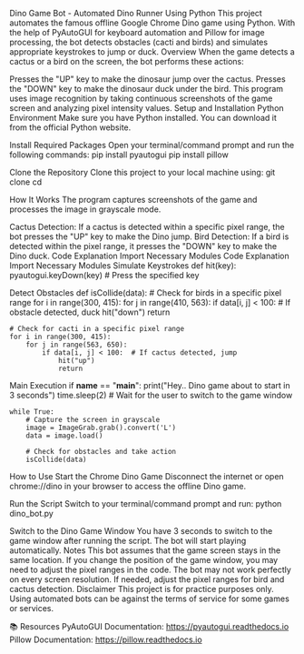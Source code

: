 Dino Game Bot - Automated Dino Runner Using Python
This project automates the famous offline Google Chrome Dino game using Python. With the help of PyAutoGUI for keyboard automation and Pillow for image processing, the bot detects obstacles (cacti and birds) and simulates appropriate keystrokes to jump or duck.
Overview
When the game detects a cactus or a bird on the screen, the bot performs these actions:

Presses the "UP" key to make the dinosaur jump over the cactus.
Presses the "DOWN" key to make the dinosaur duck under the bird.
This program uses image recognition by taking continuous screenshots of the game screen and analyzing pixel intensity values.
Setup and Installation
Python Environment
Make sure you have Python installed. You can download it from the official Python website.

Install Required Packages
Open your terminal/command prompt and run the following commands:
pip install pyautogui
pip install pillow

Clone the Repository
Clone this project to your local machine using:
git clone <repository-url>
cd <project-folder>

How It Works
The program captures screenshots of the game and processes the image in grayscale mode.

Cactus Detection: If a cactus is detected within a specific pixel range, the bot presses the "UP" key to make the Dino jump.
Bird Detection: If a bird is detected within the pixel range, it presses the "DOWN" key to make the Dino duck.
Code Explanation
Import Necessary Modules
Code Explanation
Import Necessary Modules
Simulate Keystrokes
def hit(key):
    pyautogui.keyDown(key)  # Press the specified key

Detect Obstacles
def isCollide(data):
    # Check for birds in a specific pixel range
    for i in range(300, 415):
        for j in range(410, 563):
            if data[i, j] < 100:  # If obstacle detected, duck
                hit("down")
                return

    # Check for cacti in a specific pixel range
    for i in range(300, 415):
        for j in range(563, 650):
            if data[i, j] < 100:  # If cactus detected, jump
                hit("up")
                return
Main Execution
if __name__ == "__main__":
    print("Hey.. Dino game about to start in 3 seconds")
    time.sleep(2)  # Wait for the user to switch to the game window

    while True:
        # Capture the screen in grayscale
        image = ImageGrab.grab().convert('L')
        data = image.load()

        # Check for obstacles and take action
        isCollide(data)
How to Use
Start the Chrome Dino Game
Disconnect the internet or open chrome://dino in your browser to access the offline Dino game.

Run the Script
Switch to your terminal/command prompt and run:
python dino_bot.py

Switch to the Dino Game Window
You have 3 seconds to switch to the game window after running the script. The bot will start playing automatically.
Notes
This bot assumes that the game screen stays in the same location. If you change the position of the game window, you may need to adjust the pixel ranges in the code.
The bot may not work perfectly on every screen resolution. If needed, adjust the pixel ranges for bird and cactus detection.
Disclaimer
This project is for practice purposes only. Using automated bots can be against the terms of service for some games or services.

📚 Resources
PyAutoGUI Documentation: https://pyautogui.readthedocs.io
Pillow Documentation: https://pillow.readthedocs.io
